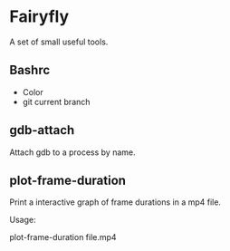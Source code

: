 Fairyfly
========

A set of small useful tools.

Bashrc
------

- Color
- git current branch

gdb-attach
----------

Attach gdb to a process by name.

plot-frame-duration
-------------------

Print a interactive graph of frame durations in a mp4 file.

Usage:

plot-frame-duration file.mp4
